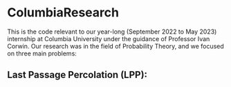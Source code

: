 # ColumbiaResearch

This is the code relevant to our year-long (September 2022 to May 2023) internship at Columbia University under the guidance of Professor Ivan Corwin.
Our research was in the field of Probability Theory, and we focused on three main problems:

## Last Passage Percolation (LPP):

